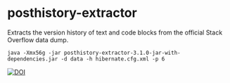 # posthistory-extractor
Extracts the version history of text and code blocks from the official Stack Overflow data dump.

    java -Xmx56g -jar posthistory-extractor-3.1.0-jar-with-dependencies.jar -d data -h hibernate.cfg.xml -p 6

[![DOI](https://zenodo.org/badge/98211942.svg)](https://zenodo.org/badge/latestdoi/98211942)

